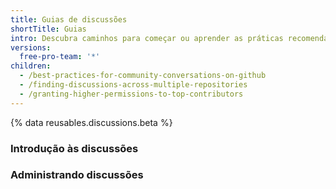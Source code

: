 ```yaml
---
title: Guias de discussões
shortTitle: Guias
intro: Descubra caminhos para começar ou aprender as práticas recomendadas para participar ou monitorar as discussões da sua comunidade.
versions:
  free-pro-team: '*'
children:
  - /best-practices-for-community-conversations-on-github
  - /finding-discussions-across-multiple-repositories
  - /granting-higher-permissions-to-top-contributors
---
```


{% data reusables.discussions.beta %}
### Introdução às discussões

 <!--
 -->
### Administrando discussões

<!--<!-- Commenting out what is only nice to have for discussions release
-->

<!--
### Discussions and open source projects
-->
